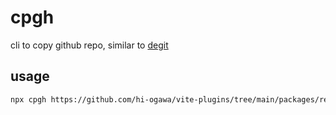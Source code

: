# cpgh

cli to copy github repo, similar to [degit](https://github.com/Rich-Harris/degit)

## usage

```sh
npx cpgh https://github.com/hi-ogawa/vite-plugins/tree/main/packages/react-server/examples/starter my-app
```
